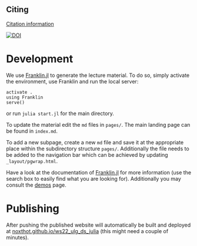 ## Citing
[Citation information](CITATION.cff)

[![DOI](https://zenodo.org/badge/525418521.svg)](https://zenodo.org/badge/latestdoi/525418521)

# Development
We use [Franklin.jl](https://franklinjl.org) to generate the lecture material. To do so, simply activate the environment, use Franklin and run the local server:
```
activate .
using Franklin
serve()
```
or run `julia start.jl` for the main directory.

To update the material edit the `md` files in `pages/`. The main landing page can be found in `index.md`.

To add a new subpage, create a new `md` file and save it at the appropriate place within the subdirectory structure `pages/`. Additionally the file needs to be added to the navigation bar which can be achieved by updating `_layout/pgwrap.html`.

Have a look at the documentation of [Franklin.jl](https://franklinjl.org) for more information (use the search box to easily find what you are looking for). Additionally you may consult the [demos](https://franklinjl.org/demos/) page.

# Publishing
After pushing the published website will automatically be built and deployed at [noxthot.github.io/ws22_ulg_ds_julia](https://noxthot.github.io/ws22_ulg_ds_julia/) (this might need a couple of minutes).